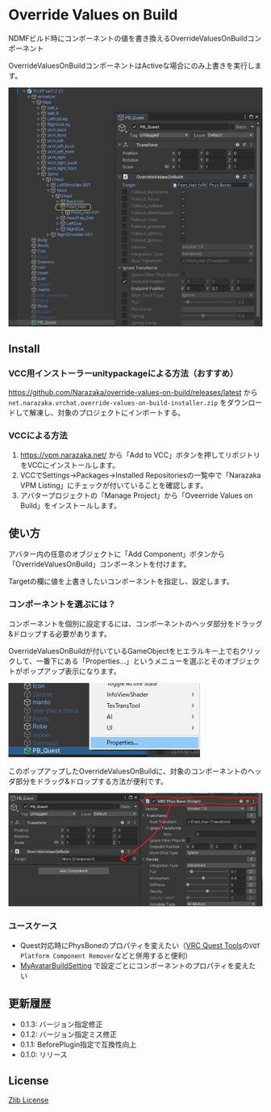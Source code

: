 # Override Values on Build

NDMFビルド時にコンポーネントの値を書き換えるOverrideValuesOnBuildコンポーネント

OverrideValuesOnBuildコンポーネントはActiveな場合にのみ上書きを実行します。

![usage](docs~/usage.png)

## Install

### VCC用インストーラーunitypackageによる方法（おすすめ）

https://github.com/Narazaka/override-values-on-build/releases/latest から `net.narazaka.vrchat.override-values-on-build-installer.zip` をダウンロードして解凍し、対象のプロジェクトにインポートする。

### VCCによる方法

1. https://vpm.narazaka.net/ から「Add to VCC」ボタンを押してリポジトリをVCCにインストールします。
2. VCCでSettings→Packages→Installed Repositoriesの一覧中で「Narazaka VPM Listing」にチェックが付いていることを確認します。
3. アバタープロジェクトの「Manage Project」から「Oveerride Values on Build」をインストールします。

## 使い方

アバター内の任意のオブジェクトに「Add Component」ボタンから「OverrideValuesOnBuild」コンポーネントを付けます。

Targetの欄に値を上書きしたいコンポーネントを指定し、設定します。

### コンポーネントを選ぶには？

コンポーネントを個別に設定するには、コンポーネントのヘッダ部分をドラッグ&ドロップする必要があります。

OverrideValuesOnBuildが付いているGameObjectをヒエラルキー上で右クリックして、一番下にある「Properties...」というメニューを選ぶとそのオブジェクトがポップアップ表示になります。

![ContextMenu->Properties...](docs~/properties.png)

このポップアップしたOverrideValuesOnBuildに、対象のコンポーネントのヘッダ部分をドラッグ&ドロップする方法が便利です。

![Drag & Drop](docs~/dandd.png)

### ユースケース

- Quest対応時にPhysBoneのプロパティを変えたい（[VRC Quest Tools](https://kurotu.github.io/VRCQuestTools/)の`VQT Platform Component Remover`などと併用すると便利）
- [MyAvatarBuildSetting](https://narazaka.booth.pm/items/1327703) で設定ごとにコンポーネントのプロパティを変えたい

## 更新履歴

- 0.1.3: バージョン指定修正
- 0.1.2: バージョン指定ミス修正
- 0.1.1: BeforePlugin指定で互換性向上
- 0.1.0: リリース

## License

[Zlib License](LICENSE.txt)
